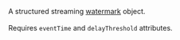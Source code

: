 A structured streaming [watermark](https://spark.apache.org/docs/latest/structured-streaming-programming-guide.html#handling-late-data-and-watermarking) object.<br><br>Requires `eventTime` and `delayThreshold` attributes.